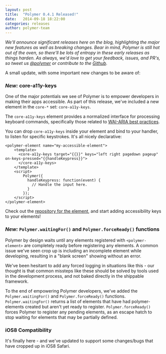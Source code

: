 ```yaml
---
layout: post
title:  "Polymer 0.4.1 Released!"
date:   2014-09-18 18:22:00
categories: releases
author: polymer-team
---
```

_We'll announce significant releases here on the blog, highlighting the major new features as well as breaking changes. Bear in mind, Polymer is still hot out of the oven, so there'll be lots of entropy in these early releases as things harden. As always, we'd love to get your feedback, issues, and PR's, so tweet us [@polymer](https://twitter.com/polymer) or contribute to the [Github](https://github.com/Polymer)._

A small update, with some important new changes to be aware of:

### _New:_ core-a11y-keys

One of the major potentials we see of Polymer is to empower developers in making their apps accessible. As part of this release, we've included a new element in the `core-*` set: `core-a11y-keys`.

The `core-a11y-keys` element provides a normalized interface for processing keyboard commands, specifically those related to [WAI-ARIA best practices](http://www.w3.org/TR/wai-aria-practices/#kbd_general_binding).

You can drop `core-a11y-keys` inside your element and bind to your handler, to listen for specific keystrokes. It's all nicely declarative:

    <polymer-element name="my-accessible-element">
        <template>
          <core-a11y-keys target="{{}}" keys="left right pagedown pageup" on-keys-pressed="{{handleKeypress}}">
          </core-a11y-keys>
        </template>
        <script>
            Polymer({
              handleKeypress: function(event) {
                // Handle the input here.
              }
            });
        </script>
    </polymer-element>

Check out the [repository for the element](https://github.com/Polymer/core-a11y-keys), and start adding accessibility keys to your elements!

### _New:_ `Polymer.waitingFor()` and `Polymer.forceReady()` functions

Polymer by design waits until any elements registered with `<polymer-element>` are completely ready before registering any elements. A common issue we've seen crop up is including an incomplete element while developing, resulting in a "blank screen" showing without an error.

We've been hesitant to add any forced logging in situations like this - our thought is that common missteps like these should be solved by tools used in the development process, and not baked directly in the shippable framework.

To the end of empowering Polymer developers, we've added the `Polymer.waitingFor()` and `Polymer.forceReady()` functions. `Polymer.waitingFor()` returns a list of elements that have had polymer-elements created but aren't yet ready to register. `Polymer.forceReady()` forces Polymer to register any pending elements, as an escape hatch to stop waiting for elements that may be partially defined.

### iOS8 Compatibility

It's finally here - and we've updated to support some changes/bugs that have cropped up in iOS8 Safari.
